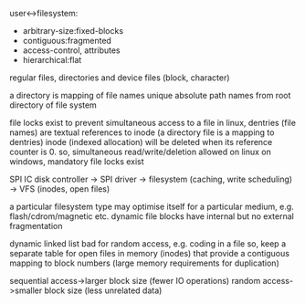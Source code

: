 <!-- SPDX-License-Identifier: zlib-acknowledgement -->
user<->filesystem:
* arbitrary-size:fixed-blocks
* contiguous:fragmented
* access-control, attributes
* hierarchical:flat

regular files, directories and device files (block, character)

a directory is mapping of file names
unique absolute path names from root directory of file system

file locks exist to prevent simultaneous access to a file
in linux, dentries (file names) are textual references to inode 
(a directory file is a mapping to dentries)
inode (indexed allocation) will be deleted when its reference counter is 0.
so, simultaneous read/write/deletion allowed on linux
on windows, mandatory file locks exist

SPI IC disk controller -> SPI driver -> filesystem (caching, write scheduling) -> VFS (inodes, open files)

a particular filesystem type may optimise itself for a particular medium, 
e.g. flash/cdrom/magnetic etc.
dynamic file blocks have internal but no external fragmentation

dynamic linked list bad for random access, e.g. coding in a file
so, keep a separate table for open files in memory (inodes) 
that provide a contiguous mapping to block numbers (large memory requirements for duplication)

sequential access->larger block size (fewer IO operations)
random access->smaller block size (less unrelated data)
